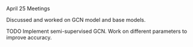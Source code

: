 April 25 Meetings

Discussed and worked on GCN model and base models.

TODO
Implement semi-supervised GCN.
Work on different parameters to improve accuracy.
